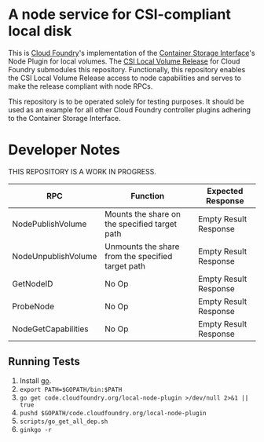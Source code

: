 # A node service for CSI-compliant local disk

This is [Cloud Foundry](https://github.com/cloudfoundry)'s implementation of the [Container Storage Interface](https://github.com/container-storage-interface/spec/blob/master/spec.md)'s Node Plugin for local volumes. The [CSI Local Volume Release](https://github.com/jeffpak/csi-local-volume-release) for Cloud Foundry submodules this repository. Functionally, this repository enables the CSI Local Volume Release access to node capabilities and serves to make the release compliant with node RPCs.

This repository is to be operated solely for testing purposes. It should be used as an example for all other Cloud Foundry controller plugins adhering to the Container Storage Interface.  

# Developer Notes

THIS REPOSITORY IS A WORK IN PROGRESS.

| RPC | Function | Expected Response | 
|---|---|---|
| NodePublishVolume | Mounts the share on the specified target path | Empty Result Response | 
| NodeUnpublishVolume | Unmounts the share from the specified target path | Empty Result Response |
| GetNodeID | No Op | Empty Result Response |
| ProbeNode | No Op | Empty Result Response |
| NodeGetCapabilities | No Op | Empty Result Response |

## Running Tests

1. Install [go](https://golang.org/doc/install).
1. ```export PATH=$GOPATH/bin:$PATH```
1. ```go get code.cloudfoundry.org/local-node-plugin >/dev/null 2>&1 || true```
1. ```pushd $GOPATH/code.cloudfoundry.org/local-node-plugin```
1. ```scripts/go_get_all_dep.sh```
1. ```ginkgo -r```
